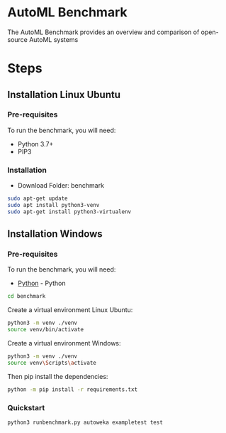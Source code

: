 # AutoML Benchmark
The AutoML Benchmark provides an overview and comparison of open-source AutoML systems
# Steps
## Installation Linux Ubuntu
### Pre-requisites
To run the benchmark, you will need:
- Python 3.7+
- PIP3

###  Installation
- Download Folder: benchmark 

```sh
sudo apt-get update
sudo apt install python3-venv
sudo apt-get install python3-virtualenv
```
## Installation Windows
### Pre-requisites
To run the benchmark, you will need:
- [Python](https://www.python.org/downloads/release/python-375/) - Python
```sh
cd benchmark 
```
Create a virtual environment Linux Ubuntu:
```sh
python3 -m venv ./venv
source venv/bin/activate
```
Create a virtual environment Windows:
```sh
python3 -m venv ./venv
source venv\Scripts\activate
```
Then pip install the dependencies:

```sh
python -m pip install -r requirements.txt
```

### Quickstart

```sh
python3 runbenchmark.py autoweka exampletest test
```


